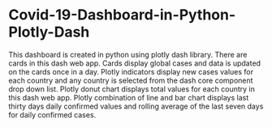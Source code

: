 # Covid-19-Dashboard-in-Python-Plotly-Dash
This dashboard is created in python using plotly dash library. There are cards in this dash web app. Cards display global cases and data is updated on the cards once in a day. Plotly indicators display new cases values for each country and any country is selected from the dash core component drop down list. Plotly donut chart displays total values for each country in this dash web app. Plotly combination of line and bar chart displays last thirty days daily confirmed values and rolling average of the last seven days for daily confirmed cases.
